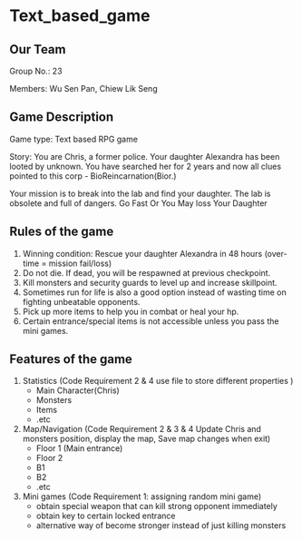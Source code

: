 # Text_based_game
## Our Team
Group No.: 23

Members: Wu Sen Pan, Chiew Lik Seng

## Game Description
Game type: Text based RPG game

Story: You are Chris, a former police. Your daughter Alexandra has been looted by unknown. You have searched her for 2 years and now all clues pointed to this corp - BioReincarnation(Bior.)

Your mission is to break into the lab and find your daughter.
The lab is obsolete and full of dangers.
Go Fast Or You May loss Your Daughter

## Rules of the game
1) Winning condition: Rescue your daughter Alexandra in 48 hours (over-time = mission fail/loss)
2) Do not die. If dead, you will be respawned at previous checkpoint.
3) Kill monsters and security guards to level up and increase skillpoint.
4) Sometimes run for life is also a good option instead of wasting time on fighting unbeatable opponents. 
5) Pick up more items to help you in combat or heal your hp.
6) Certain entrance/special items is not accessible unless you pass the mini games.

## Features of the game
1. Statistics (Code Requirement 2 & 4 use file to store different properties )
   - Main Character(Chris)
   - Monsters
   - Items
   - .etc
2. Map/Navigation (Code Requirement 2 & 3 & 4 Update Chris and monsters position, display the map, Save map changes when exit)
   - Floor 1 (Main entrance)
   - Floor 2
   - B1
   - B2
   - .etc
3. Mini games (Code Requirement 1: assigning random mini game)
   - obtain special weapon that can kill strong opponent immediately
   - obtain key to certain locked entrance
   - alternative way of become stronger instead of just killing monsters
